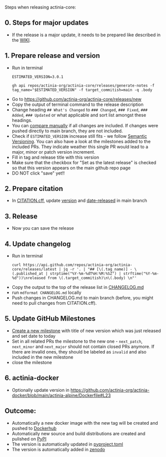 Steps when releasing actinia-core:

## 0. Steps for major updates

- If the release is a major update, it needs to be prepared like described in the [WIKI](https://github.com/actinia-org/actinia-core/wiki/Versioning).

## 1. Prepare release and version

- Run in terminal
  ```
  ESTIMATED_VERSION=3.0.1

  gh api repos/actinia-org/actinia-core/releases/generate-notes -f tag_name="$ESTIMATED_VERSION" -f target_commitish=main -q .body
  ```
- Go to https://github.com/actinia-org/actinia-core/releases/new
- Copy the output of terminal command to the release description
- Change heading `## What's Changed` to `### Changed`, `### Fixed`, `### Added`, `### Updated` or what applicable and sort list amongst these headings.
- You can [compare manually](https://github.com/actinia-org/actinia-core/compare/3.0.0...3.0.1) if all changes are included. If changes were pushed directly to main branch, they are not included.
- Check if `ESTIMATED_VERSION` increase still fits - we follow [Semantic Versioning](https://semver.org/spec/v2.0.0.html). You can also have a look at the milestones added to the included PRs. They indicate weather this single PR would lead to a major, minor or patch version increment.
- Fill in tag and release title with this version
- Make sure that the checkbox for "Set as the latest release" is checked so that this version appears on the main github repo page
- DO NOT click "save" yet!!

## 2. Prepare citation

- In [CITATION.cff](https://github.com/actinia-org/actinia-core/blob/main/CITATION.cff), update [version](https://github.com/actinia-org/actinia-core/blob/main/CITATION.cff#L8) and [date-released](https://github.com/actinia-org/actinia-core/blob/main/CITATION.cff#L10) in main branch

## 3. Release

- Now you can save the release

## 4. Update changelog

- Run in terminal
  ```
  curl https://api.github.com/repos/actinia-org/actinia-core/releases/latest | jq -r '. | "## [\(.tag_name)] - \(.published_at | strptime("%Y-%m-%dT%H:%M:%SZ") | strftime("%Y-%m-%d"))\nreleased from \(.target_commitish)\n\(.body) \n"'
  ```
- Copy the output to the top of the release list in [CHANGELOG.md](https://github.com/actinia-org/actinia-core/blob/main/CHANGELOG.md)
- run `mdformat CHANGELOG.md` locally
- Push changes in CHANGELOG.md to main branch (before, you might need to pull changes from CITATION.cff).

## 5. Update GitHub Milestones

- [Create a new milestone](https://github.com/actinia-org/actinia-core/milestones/new) with title of new version which was just released and set date to today
- Set in all related PRs the milestone to the new one - `next_patch`, `next_minor` and `next_major` should not contain closed PRs anymore. If there are invalid ones, they should be labeled as `invalid` and also included in the new milestone
- close the milestone

## 6. actinia-docker

- Optionally update version in https://github.com/actinia-org/actinia-docker/blob/main/actinia-alpine/Dockerfile#L23

## Outcome:

- Automatically a new docker image with the new tag will be created and pushed to [Dockerhub](https://hub.docker.com/r/mundialis/actinia-core/tags)
- Automatically new source and build distributions are created and pulished on [PyPI](https://pypi.org/project/actinia-core/)
- The version is automatically updated in [pyproject.toml](pyproject.toml)
- The version is automatically added in [zenodo](https://zenodo.org/records/10695986)
